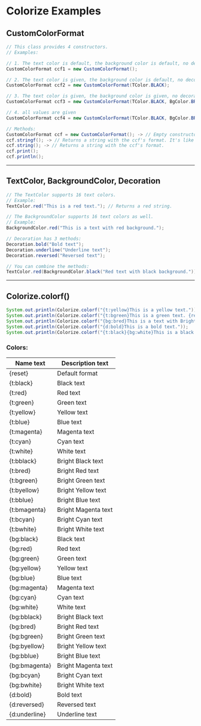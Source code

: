 # Colorize Examples

## CustomColorFormat
```java
// This class provides 4 constructors.
// Examples:

// 1. The text color is default, the background color is default, no decoration
CustomColorFormat ccf1 = new CustomColorFormat();

// 2. The text color is given, the background color is default, no decoration
CustomColorFormat ccf2 = new CustomColorFormat(TColor.BLACK);

// 3. The text color is given, the background color is given, no decoration
CustomColorFormat ccf3 = new CustomColorFormat(TColor.BLACK, BgColor.BRIGHT_RED);

// 4. all values are given
CustomColorFormat ccf4 = new CustomColorFormat(TColor.BLACK, BgColor.BRIGHT_RED, TDecoration.UNDERLINE);

// Methods:
CustomColorFormat ccf = new CustomColorFormat(); -> // Empty constructor
ccf.stringf(); -> // Returns a string with the ccf's format. It's like Formatter.stringf() function, you can use it like that.
ccf.string(); -> // Returns a string with the ccf's format.
ccf.print();
ccf.println();
```

<hr>

## TextColor, BackgroundColor, Decoration
```java
// The TextColor supports 16 text colors.
// Example: 
TextColor.red("This is a red text."); // Returns a red string.

// The BackgroundColor supports 16 text colors as well.
// Example:
BackgroundColor.red("This is a text with red background.");

// Decoration has 3 methods:
Decoration.bold("Bold text");
Decoration.underline("Underline text");
Decoration.reversed("Reversed text");

// You can combine the methods:
TextColor.red(BackgroundColor.black("Red text with black background."));
```

<hr>

## Colorize.colorf()
```java
System.out.println(Colorize.colorf("{t:yellow}This is a yellow text."));
System.out.println(Colorize.colorf("{t:bgreen}This is a green text. {reset}This is a text in default format."));
System.out.println(Colorize.colorf("{bg:bred}This is a text with Bright Red background."));
System.out.println(Colorize.colorf("{d:bold}This is a bold text."));
System.out.println(Colorize.colorf("{t:black}{bg:white}This is a black text with white background."));
```
### Colors:
| Name text | Description text |
| ------------- | -------------- |
| {reset}       | Default  format |
| {t:black}     | Black  text |
| {t:red}       | Red  text |
| {t:green}     | Green  text |
| {t:yellow}    | Yellow  text |
| {t:blue}      | Blue  text |
| {t:magenta}   | Magenta  text |
| {t:cyan}      | Cyan  text |
| {t:white}     | White  text |
| {t:bblack}    | Bright Black text |
| {t:bred}      | Bright Red text |
| {t:bgreen}    | Bright Green text |
| {t:byellow}   | Bright Yellow text |
| {t:bblue}     | Bright Blue text |
| {t:bmagenta}  | Bright Magenta text |
| {t:bcyan}     | Bright Cyan text |
| {t:bwhite}    | Bright White text |
| {bg:black}    | Black text |
| {bg:red}      | Red text |
| {bg:green}    | Green text |
| {bg:yellow}   | Yellow text |
| {bg:blue}     | Blue text |
| {bg:magenta}  | Magenta text |
| {bg:cyan}     | Cyan text |
| {bg:white}    | White text |
| {bg:bblack}   | Bright Black text |
| {bg:bred}     | Bright Red text |
| {bg:bgreen}   | Bright Green text |
| {bg:byellow}  | Bright Yellow text |
| {bg:bblue}    | Bright Blue text |
| {bg:bmagenta} | Bright Magenta text |
| {bg:bcyan}    | Bright Cyan text |
| {bg:bwhite}   | Bright White text |
| {d:bold}      | Bold text |
| {d:reversed}  | Reversed text |
| {d:underline} | Underline text |